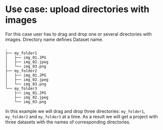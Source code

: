# Use case: upload directories with images

For this case user has to drag and drop one or several directories with images. Directory name defines Dataset name. 

```
.
├── my_folder1
│   ├── img_01.JPG
│   ├── img_02.jpeg
│   └── img_03.png
├── my_folder2
│   ├── img_01.JPG
│   ├── img_02.jpeg
│   └── img_03.png
└── my_folder3
    ├── img_01.JPG
    ├── img_02.jpeg
    └── img_03.png
```

In this example we will drag and drop three directories: `my_folder1`, `my_folder2` and `my_folder3` at a time. As a result we will get a project with three datasets with the names of corresponding directories.
